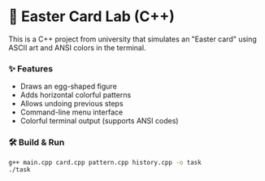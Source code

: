 # 🐣 Easter Card Lab (C++)

This is a C++ project from university that simulates an "Easter card" using ASCII art and ANSI colors in the terminal.

### ✨ Features

- Draws an egg-shaped figure
- Adds horizontal colorful patterns
- Allows undoing previous steps
- Command-line menu interface
- Colorful terminal output (supports ANSI codes)

### 🛠 Build & Run

```bash
g++ main.cpp card.cpp pattern.cpp history.cpp -o task
./task
